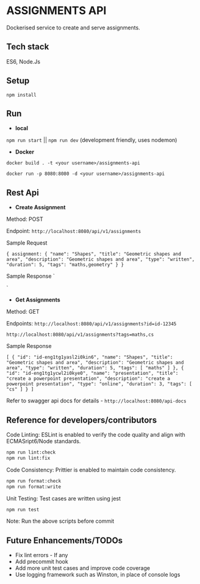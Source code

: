 # ASSIGNMENTS API
Dockerised service to create and serve assignments.

## Tech stack
ES6, Node.Js

## Setup
`npm install`

## Run
* **local**
  
`npm run start` || `npm run dev` (development friendly, uses nodemon)

* **Docker**
  
`docker build . -t <your username>/assignments-api`

`docker run -p 8080:8080 -d <your username>/assignments-api`

## Rest Api
* **Create Assignment**
  
Method: POST

Endpoint: `http://localhost:8080/api/v1/assignments`

Sample Request

`
 {
     assignment: {
        "name": "Shapes",
        "title": "Geometric shapes and area",
        "description": "Geometric shapes and area",
        "type": "written",
        "duration": 5,
        "tags": "maths,geometry"
     }
 }
`

Sample Response
`

`

* **Get Assignments**

Method: GET

Endpoints:
`http://localhost:8080/api/v1/assignments?id=id-12345`

`http://localhost:8080/api/v1/assignments?tags=maths,cs`

Sample Response

`
[
    {
        "id": "id-eng1tg1yasl2i0kin6",
        "name": "Shapes",
        "title": "Geometric shapes and area",
        "description": "Geometric shapes and area",
        "type": "written",
        "duration": 5,
        "tags": [
            "maths"
        ]
    },
    {
        "id": "id-eng1tg1ycwl2i0kye0",
        "name": "presentation",
        "title": "create a powerpoint presentation",
        "description": "create a powerpoint presentation",
        "type": "online",
        "duration": 3,
        "tags": [
            "cs"
        ]
    }
]
`

Refer to swagger api docs for details - `http://localhost:8080/api-docs`

## Reference for developers/contributors
Code Linting: ESLint is enabled to verify the code quality and align with ECMASript6/Node standards.
```bash
npm run lint:check
npm run lint:fix
```

Code Consistency: Prittier is enabled to maintain code consistency.
```bash
npm run format:check
npm run format:write
```

Unit Testing: Test cases are written using jest 
```bash
npm run test
```

Note: Run the above scripts before commit

## Future Enhancements/TODOs
* Fix lint errors - If any
* Add precommit hook
* Add more unit test cases and improve code coverage
* Use logging framework such as Winston, in place of console logs
